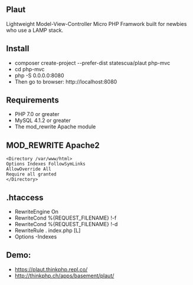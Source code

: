 ## Plaut

Lightweight Model-View-Controller Micro PHP Framwork built for newbies who use a LAMP stack.

## Install

* composer create-project --prefer-dist statescua/plaut php-mvc
* cd php-mvc
* php -S 0.0.0.0:8080
* Then go to browser: http://localhost:8080

## Requirements

* PHP 7.0 or greater
* MySQL 4.1.2 or greater
* The mod_rewrite Apache module

## MOD_REWRITE Apache2
```
<Directory /var/www/html>
Options Indexes FollowSymLinks
AllowOverride All
Require all granted
</Directory>
```

## .htaccess
* RewriteEngine On
* RewriteCond %{REQUEST_FILENAME} !-f
* RewriteCond %{REQUEST_FILENAME} !-d
* RewriteRule . index.php [L]
* Options -Indexes

## Demo:

* https://plaut.thinkphp.repl.co/
* http://thinkphp.ch/apps/basement/plaut/
